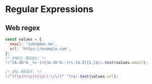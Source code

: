 # Regular Expressions

## Web regex

```javascript
const values = {
  email: 'john@doe.me',
  url: 'https://example.com',
};
/* EMAIL REGEX: */
!/^[A-Z0-9._%+-]+@[A-Z0-9.-]+\.[A-Z]{2,}$/i.test(values.email);

/* URL REGEX: */
!/^(ftp|http|https):\/\/[^ "]+$/.test(values.url);
```
